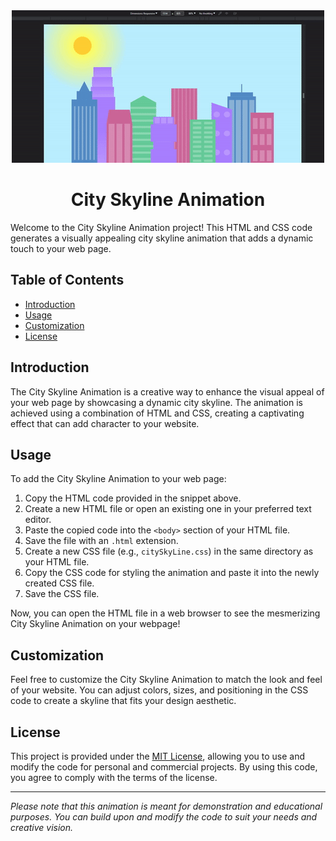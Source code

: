 <div align="center">
  <img src="ezgif.com-video-to-gif.gif" alt="City Skyline Animation Demo" width="500" />
</div>

<h1 align="center">City Skyline Animation</h1>



Welcome to the City Skyline Animation project! This HTML and CSS code generates a visually appealing city skyline animation that adds a dynamic touch to your web page.

## Table of Contents

- [Introduction](#introduction)
- [Usage](#usage)
- [Customization](#customization)
- [License](#license)

## Introduction

The City Skyline Animation is a creative way to enhance the visual appeal of your web page by showcasing a dynamic city skyline. The animation is achieved using a combination of HTML and CSS, creating a captivating effect that can add character to your website.

## Usage

To add the City Skyline Animation to your web page:

1. Copy the HTML code provided in the snippet above.
2. Create a new HTML file or open an existing one in your preferred text editor.
3. Paste the copied code into the `<body>` section of your HTML file.
4. Save the file with an `.html` extension.
5. Create a new CSS file (e.g., `citySkyLine.css`) in the same directory as your HTML file.
6. Copy the CSS code for styling the animation and paste it into the newly created CSS file.
7. Save the CSS file.

Now, you can open the HTML file in a web browser to see the mesmerizing City Skyline Animation on your webpage!

## Customization

Feel free to customize the City Skyline Animation to match the look and feel of your website. You can adjust colors, sizes, and positioning in the CSS code to create a skyline that fits your design aesthetic.

## License

This project is provided under the [MIT License](LICENSE), allowing you to use and modify the code for personal and commercial projects. By using this code, you agree to comply with the terms of the license.

---

*Please note that this animation is meant for demonstration and educational purposes. You can build upon and modify the code to suit your needs and creative vision.*
